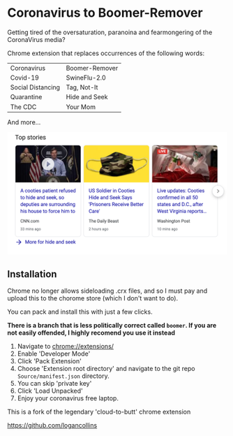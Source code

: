 # Coronavirus to Boomer-Remover

Getting tired of the oversaturation, paranoina and fearmongering of the CoronaVirus media?

Chrome extension that replaces occurrences of the following words:


|  |  |
|-------------|---------|
| Coronavirus | Boomer-Remover |
| Covid-19 | SwineFlu-2.0 |
| Social Distancing | Tag, Not-It |
| Quarantine | Hide and Seek |
| The CDC | Your Mom |


And more...  

![](./screenshot1.png)  

## Installation

Chrome no longer allows sideloading .crx files, and so I must pay and upload this to the chorome store (which I don't want to do).

You can pack and install this with just a few clicks. 

**There is a branch that is less politically correct called `boomer`. If you are not easily offended, I highly recomend you use it instead**

1. Navigate to [chrome://extensions/](chrome://extensions/)
2. Enable 'Developer Mode'
3. Click 'Pack Extension'
4. Choose 'Extension root directory' and navigate to the git repo `Source/manifest.json`  directory. 
5. You can skip 'private key'
6. Click 'Load Unpacked'
7. Enjoy your coronavirus free laptop. 

This is a fork of the legendary 'cloud-to-butt' chrome extension

https://github.com/logancollins
